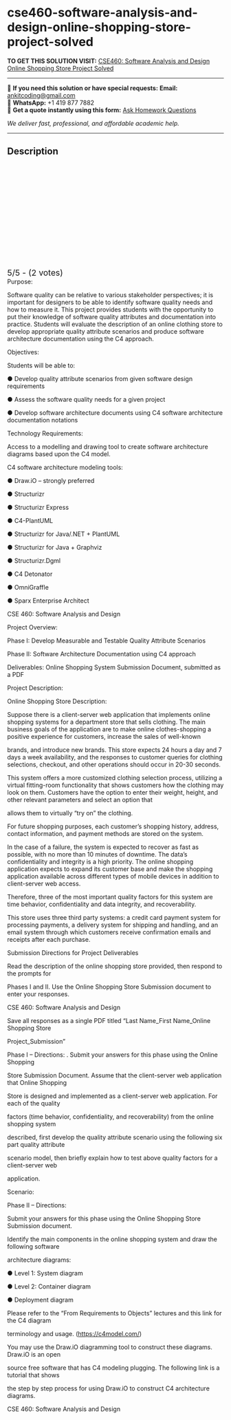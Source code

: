 # cse460-software-analysis-and-design-online-shopping-store-project-solved
**TO GET THIS SOLUTION VISIT:** [CSE460: Software Analysis and Design Online Shopping Store Project Solved](https://www.ankitcodinghub.com/product/cse460-software-analysis-and-design-online-shopping-store-project-solved/)


---

📩 **If you need this solution or have special requests:** **Email:** ankitcoding@gmail.com  
📱 **WhatsApp:** +1 419 877 7882  
📄 **Get a quote instantly using this form:** [Ask Homework Questions](https://www.ankitcodinghub.com/services/ask-homework-questions/)

*We deliver fast, professional, and affordable academic help.*

---

<h2>Description</h2>



<div class="kk-star-ratings kksr-auto kksr-align-center kksr-valign-top" data-payload="{&quot;align&quot;:&quot;center&quot;,&quot;id&quot;:&quot;90882&quot;,&quot;slug&quot;:&quot;default&quot;,&quot;valign&quot;:&quot;top&quot;,&quot;ignore&quot;:&quot;&quot;,&quot;reference&quot;:&quot;auto&quot;,&quot;class&quot;:&quot;&quot;,&quot;count&quot;:&quot;2&quot;,&quot;legendonly&quot;:&quot;&quot;,&quot;readonly&quot;:&quot;&quot;,&quot;score&quot;:&quot;5&quot;,&quot;starsonly&quot;:&quot;&quot;,&quot;best&quot;:&quot;5&quot;,&quot;gap&quot;:&quot;4&quot;,&quot;greet&quot;:&quot;Rate this product&quot;,&quot;legend&quot;:&quot;5\/5 - (2 votes)&quot;,&quot;size&quot;:&quot;24&quot;,&quot;title&quot;:&quot;CSE460: Software Analysis and Design Online Shopping Store Project Solved&quot;,&quot;width&quot;:&quot;138&quot;,&quot;_legend&quot;:&quot;{score}\/{best} - ({count} {votes})&quot;,&quot;font_factor&quot;:&quot;1.25&quot;}">

<div class="kksr-stars">

<div class="kksr-stars-inactive">
            <div class="kksr-star" data-star="1" style="padding-right: 4px">


<div class="kksr-icon" style="width: 24px; height: 24px;"></div>
        </div>
            <div class="kksr-star" data-star="2" style="padding-right: 4px">


<div class="kksr-icon" style="width: 24px; height: 24px;"></div>
        </div>
            <div class="kksr-star" data-star="3" style="padding-right: 4px">


<div class="kksr-icon" style="width: 24px; height: 24px;"></div>
        </div>
            <div class="kksr-star" data-star="4" style="padding-right: 4px">


<div class="kksr-icon" style="width: 24px; height: 24px;"></div>
        </div>
            <div class="kksr-star" data-star="5" style="padding-right: 4px">


<div class="kksr-icon" style="width: 24px; height: 24px;"></div>
        </div>
    </div>

<div class="kksr-stars-active" style="width: 138px;">
            <div class="kksr-star" style="padding-right: 4px">


<div class="kksr-icon" style="width: 24px; height: 24px;"></div>
        </div>
            <div class="kksr-star" style="padding-right: 4px">


<div class="kksr-icon" style="width: 24px; height: 24px;"></div>
        </div>
            <div class="kksr-star" style="padding-right: 4px">


<div class="kksr-icon" style="width: 24px; height: 24px;"></div>
        </div>
            <div class="kksr-star" style="padding-right: 4px">


<div class="kksr-icon" style="width: 24px; height: 24px;"></div>
        </div>
            <div class="kksr-star" style="padding-right: 4px">


<div class="kksr-icon" style="width: 24px; height: 24px;"></div>
        </div>
    </div>
</div>


<div class="kksr-legend" style="font-size: 19.2px;">
            5/5 - (2 votes)    </div>
    </div>
Purpose:

Software quality can be relative to various stakeholder perspectives; it is important for designers to be able to identify software quality needs and how to measure it. This project provides students with the opportunity to put their knowledge of software quality attributes and documentation into practice. Students will evaluate the description of an online clothing store to develop appropriate quality attribute scenarios and produce software architecture documentation using the C4 approach.

Objectives:

Students will be able to:

● Develop quality attribute scenarios from given software design requirements

● Assess the software quality needs for a given project

● Develop software architecture documents using C4 software architecture documentation notations

Technology Requirements:

Access to a modelling and drawing tool to create software architecture diagrams based upon the C4 model.

C4 software architecture modeling tools:

● Draw.iO – strongly preferred

● Structurizr

● Structurizr Express

● C4-PlantUML

● Structurizr for Java/.NET + PlantUML

● Structurizr for Java + Graphviz

● Structurizr.Dgml

● C4 Detonator

● OmniGraffle

● Sparx Enterprise Architect

CSE 460: Software Analysis and Design

Project Overview:

Phase I: Develop Measurable and Testable Quality Attribute Scenarios

Phase II: Software Architecture Documentation using C4 approach

Deliverables: Online Shopping System Submission Document, submitted as a PDF

Project Description:

Online Shopping Store Description:

Suppose there is a client-server web application that implements online shopping systems for a department store that sells clothing. The main business goals of the application are to make online clothes-shopping a positive experience for customers, increase the sales of well-known

brands, and introduce new brands. This store expects 24 hours a day and 7 days a week availability, and the responses to customer queries for clothing selections, checkout, and other operations should occur in 20-30 seconds.

This system offers a more customized clothing selection process, utilizing a virtual fitting-room functionality that shows customers how the clothing may look on them. Customers have the option to enter their weight, height, and other relevant parameters and select an option that

allows them to virtually “try on” the clothing.

For future shopping purposes, each customer’s shopping history, address, contact information, and payment methods are stored on the system.

In the case of a failure, the system is expected to recover as fast as possible, with no more than 10 minutes of downtime. The data’s confidentiality and integrity is a high priority. The online shopping application expects to expand its customer base and make the shopping application available across different types of mobile devices in addition to client-server web access.

Therefore, three of the most important quality factors for this system are time behavior, confidentiality and data integrity, and recoverability.

This store uses three third party systems: a credit card payment system for processing payments, a delivery system for shipping and handling, and an email system through which customers receive confirmation emails and receipts after each purchase.

Submission Directions for Project Deliverables

Read the description of the online shopping store provided, then respond to the prompts for

Phases I and II. Use the Online Shopping Store Submission document to enter your responses.

CSE 460: Software Analysis and Design

Save all responses as a single PDF titled “Last Name_First Name_Online Shopping Store

Project_Submission”

Phase I – Directions: . Submit your answers for this phase using the Online Shopping

Store Submission Document. Assume that the client-server web application that Online Shopping

Store is designed and implemented as a client-server web application. For each of the quality

factors (time behavior, confidentiality, and recoverability) from the online shopping system

described, first develop the quality attribute scenario using the following six part quality attribute

scenario model, then briefly explain how to test above quality factors for a client-server web

application.

Scenario:

Phase II – Directions:

Submit your answers for this phase using the Online Shopping Store Submission document.

Identify the main components in the online shopping system and draw the following software

architecture diagrams:

● Level 1: System diagram

● Level 2: Container diagram

● Deployment diagram

Please refer to the “From Requirements to Objects” lectures and this link for the C4 diagram

terminology and usage. (<a href="https://c4model.com/" target="_blank" rel="noopener noreferrer" data-saferedirecturl="https://www.google.com/url?q=https://c4model.com/&amp;source=gmail&amp;ust=1655719907600000&amp;usg=AOvVaw2ka__5kpfaaP0DL8f037jl">https://c4model.com/</a>)

You may use the Draw.iO diagramming tool to construct these diagrams. Draw.iO is an open

source free software that has C4 modeling plugging. The following link is a tutorial that shows

the step by step process for using Draw.iO to construct C4 architecture diagrams.

CSE 460: Software Analysis and Design
